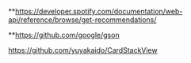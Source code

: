 **https://developer.spotify.com/documentation/web-api/reference/browse/get-recommendations/

**https://github.com/google/gson

https://github.com/yuyakaido/CardStackView
